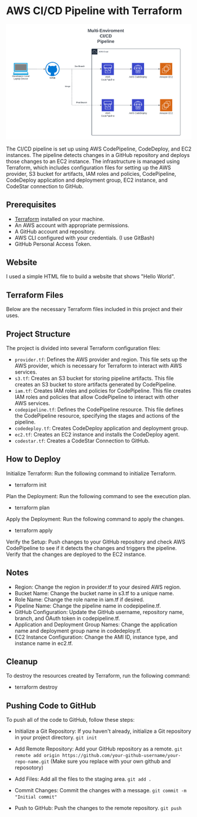 # AWS CI/CD Pipeline with Terraform
![ci/cd](./CICD.PNG)

The CI/CD pipeline is set up using AWS CodePipeline, CodeDeploy, and EC2 instances. The pipeline detects changes in a GitHub repository and deploys those changes to an EC2 instance. The infrastructure is managed using Terraform, which includes configuration files for setting up the AWS provider, S3 bucket for artifacts, IAM roles and policies, CodePipeline, CodeDeploy application and deployment group, EC2 instance, and CodeStar connection to GitHub.

## Prerequisites
- [Terraform](https://www.terraform.io/downloads.html) installed on your machine.
- An AWS account with appropriate permissions.
- A GitHub account and repository.
- AWS CLI configured with your credentials. (I use GitBash)
- GitHub Personal Access Token.

## Website
I used a simple HTML file to build a website that shows "Hello World".

## Terraform Files
Below are the necessary Terraform files included in this project and their uses.

## Project Structure
The project is divided into several Terraform configuration files:

- `provider.tf`: Defines the AWS provider and region. This file sets up the AWS provider, which is necessary for Terraform to interact with AWS services.
- `s3.tf`: Creates an S3 bucket for storing pipeline artifacts. This file creates an S3 bucket to store artifacts generated by CodePipeline.
- `iam.tf`: Creates IAM roles and policies for CodePipeline. This file creates IAM roles and policies that allow CodePipeline to interact with other AWS services.
- `codepipeline.tf`: Defines the CodePipeline resource. This file defines the CodePipeline resource, specifying the stages and actions of the pipeline.
- `codedeploy.tf`: Creates CodeDeploy application and deployment group. 
- `ec2.tf`: Creates an EC2 instance and installs the CodeDeploy agent. 
- `codestar.tf`: Creates a CodeStar Connection to GitHub. 


## How to Deploy
Initialize Terraform: Run the following command to initialize Terraform.
- terraform init

Plan the Deployment: Run the following command to see the execution plan.
- terraform plan 

Apply the Deployment: Run the following command to apply the changes.
- terraform apply 

Verify the Setup: Push changes to your GitHub repository and check AWS CodePipeline to see if it detects the changes and triggers the pipeline. Verify that the changes are deployed to the EC2 instance.

## Notes
- Region: Change the region in provider.tf to your desired AWS region.
- Bucket Name: Change the bucket name in s3.tf to a unique name.
- Role Name: Change the role name in iam.tf if desired.
- Pipeline Name: Change the pipeline name in codepipeline.tf.
- GitHub Configuration: Update the GitHub username, repository name, branch, and OAuth token in codepipeline.tf.
- Application and Deployment Group Names: Change the application name and deployment group name in codedeploy.tf.
- EC2 Instance Configuration: Change the AMI ID, instance type, and instance name in ec2.tf.

## Cleanup
To destroy the resources created by Terraform, run the following command:
- terraform destroy


## Pushing Code to GitHub
To push all of the code to GitHub, follow these steps:

- Initialize a Git Repository: If you haven't already, initialize a Git repository in your project directory.
`git init`

- Add Remote Repository: Add your GitHub repository as a remote.
`git remote add origin https://github.com/your-github-username/your-repo-name.git` (Make sure you replace with your own github and reposotory)

- Add Files: Add all the files to the staging area.
`git add .`

- Commit Changes: Commit the changes with a message.
`git commit -m "Initial commit"`

- Push to GitHub: Push the changes to the remote repository.
`git push`